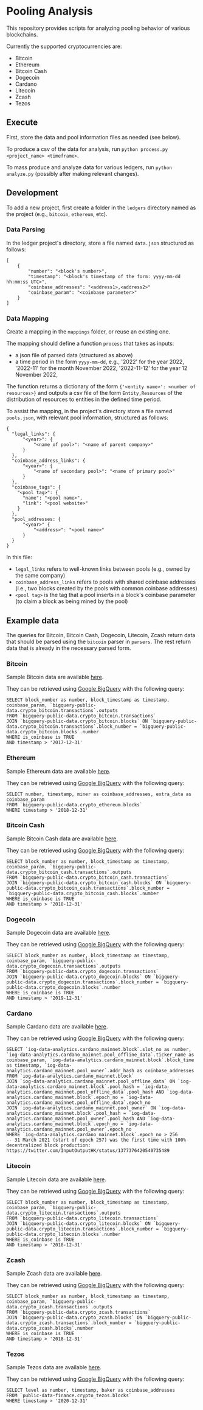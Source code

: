 # Pooling Analysis

This repository provides scripts for analyzing pooling behavior of various blockchains.

Currently the supported cryptocurrencies are:
- Bitcoin
- Ethereum
- Bitcoin Cash
- Dogecoin
- Cardano
- Litecoin
- Zcash
- Tezos

## Execute

First, store the data and pool information files as needed (see below).

To produce a csv of the data for analysis, run `python process.py <project_name> <timeframe>`.

To mass produce and analyze data for various ledgers, run `python analyze.py` (possibly after making relevant changes).

## Development

To add a new project, first create a folder in the `ledgers` directory named as the project (e.g., `bitcoin`, `ethereum`, etc).

### Data Parsing

In the ledger project's directory, store a file named `data.json` structured as follows:

```
[
    {
        "number": "<block's number>",
        "timestamp": "<block's timestamp of the form: yyyy-mm-dd hh:mm:ss UTC>",
        "coinbase_addresses": "<address1>,<address2>"
        "coinbase_param": "<coinbase parameter>"
    }
]
```

### Data Mapping

Create a mapping in the `mappings` folder, or reuse an existing one. 

The mapping should define a function `process` that takes as inputs:
- a json file of parsed data (structured as above)
- a time period in the form `yyyy-mm-dd`, e.g., '2022' for the year 2022, '2022-11' for the month November 2022,  '2022-11-12' for the year 12 November 2022, 

The function returns a dictionary of the form `{'<entity name>': <number of resources>}` and outputs a csv file of the form `Entity,Resources` of the distribution of resources to entities in the defined time period.

To assist the mapping, in the project's directory store a file named `pools.json`, with relevant pool information, structured as follows:

```
{
  "legal_links": {
      "<year>": {
          "<name of pool>": "<name of parent company>"
      }
  },
  "coinbase_address_links": {
      "<year>": {
          "<name of secondary pool>": "<name of primary pool>"
      }
  },
  "coinbase_tags": {
    "<pool tag>": {
      "name": "<pool name>",
      "link": "<pool website>"
    }
  },
  "pool_addresses: {
      "<year>" {
          "<address>": "<pool name>"
      }
  }
}
```

In this file:
- `legal_links` refers to well-known links between pools (e.g., owned by the same company)
- `coinbase_address_links` refers to pools with shared coinbase addresses (i.e., two blocks created by the pools with common coinbase addresses)
- `<pool tag>` is the tag that a pool inserts in a block's coinbase parameter (to claim a block as being mined by the pool)

## Example data

The queries for Bitcoin, Bitcoin Cash, Dogecoin, Litecoin, Zcash return data that should be parsed using the `bitcoin` parser in `parsers`. The rest return data that is already in the necessary parsed form.

### Bitcoin

Sample Bitcoin data are available [here](https://drive.google.com/file/d/1IyLNi2_qvxWj0SQ_S0ZKxqMgwuBk6mRF/view?usp=sharing).

They can be retrieved using [Google BigQuery](https://console.cloud.google.com/bigquery) with the following query:

```
SELECT block_number as number, block_timestamp as timestamp, coinbase_param, `bigquery-public-data.crypto_bitcoin.transactions`.outputs
FROM `bigquery-public-data.crypto_bitcoin.transactions`
JOIN `bigquery-public-data.crypto_bitcoin.blocks` ON `bigquery-public-data.crypto_bitcoin.transactions`.block_number = `bigquery-public-data.crypto_bitcoin.blocks`.number
WHERE is_coinbase is TRUE
AND timestamp > '2017-12-31'
```

### Ethereum

Sample Ethereum data are available [here](https://drive.google.com/file/d/1UEDsoz1Q2njR-pd6TO0ZLQBXFcV3T--4/view?usp=sharing).

They can be retrieved using [Google BigQuery](https://console.cloud.google.com/bigquery) with the following query:

```
SELECT number, timestamp, miner as coinbase_addresses, extra_data as coinbase_param
FROM `bigquery-public-data.crypto_ethereum.blocks`
WHERE timestamp > '2018-12-31'
```

### Bitcoin Cash

Sample Bitcoin Cash data are available [here](https://drive.google.com/file/d/1klKbtWESX4Zga_NoZhPxEEolV6lf02_j/view?usp=sharing).

They can be retrieved using [Google BigQuery](https://console.cloud.google.com/bigquery) with the following query:

```
SELECT block_number as number, block_timestamp as timestamp, coinbase_param, `bigquery-public-data.crypto_bitcoin_cash.transactions`.outputs
FROM `bigquery-public-data.crypto_bitcoin_cash.transactions`
JOIN `bigquery-public-data.crypto_bitcoin_cash.blocks` ON `bigquery-public-data.crypto_bitcoin_cash.transactions`.block_number = `bigquery-public-data.crypto_bitcoin_cash.blocks`.number
WHERE is_coinbase is TRUE
AND timestamp > '2018-12-31'
```

### Dogecoin

Sample Dogecoin data are available [here](https://drive.google.com/file/d/1m51Zh7hM2nj9qykrzxfN8JEM0-DLqELa/view?usp=sharing).

They can be retrieved using [Google BigQuery](https://console.cloud.google.com/bigquery) with the following query:

```
SELECT block_number as number, block_timestamp as timestamp, coinbase_param, `bigquery-public-data.crypto_dogecoin.transactions`.outputs
FROM `bigquery-public-data.crypto_dogecoin.transactions`
JOIN `bigquery-public-data.crypto_dogecoin.blocks` ON `bigquery-public-data.crypto_dogecoin.transactions`.block_number = `bigquery-public-data.crypto_dogecoin.blocks`.number
WHERE is_coinbase is TRUE
AND timestamp > '2019-12-31'
```

### Cardano

Sample Cardano data are available [here](https://drive.google.com/file/d/12v8BVnVQIdfo52UR4SKT3_hqcrD9g3RL/view?usp=sharing).

They can be retrieved using [Google BigQuery](https://console.cloud.google.com/bigquery) with the following query:

```
SELECT `iog-data-analytics.cardano_mainnet.block`.slot_no as number, `iog-data-analytics.cardano_mainnet.pool_offline_data`.ticker_name as coinbase_param, `iog-data-analytics.cardano_mainnet.block`.block_time as timestamp, `iog-data-analytics.cardano_mainnet.pool_owner`.addr_hash as coinbase_addresses
FROM `iog-data-analytics.cardano_mainnet.block`
JOIN `iog-data-analytics.cardano_mainnet.pool_offline_data` ON `iog-data-analytics.cardano_mainnet.block`.pool_hash = `iog-data-analytics.cardano_mainnet.pool_offline_data`.pool_hash AND `iog-data-analytics.cardano_mainnet.block`.epoch_no = `iog-data-analytics.cardano_mainnet.pool_offline_data`.epoch_no
JOIN `iog-data-analytics.cardano_mainnet.pool_owner` ON `iog-data-analytics.cardano_mainnet.block`.pool_hash = `iog-data-analytics.cardano_mainnet.pool_owner`.pool_hash AND `iog-data-analytics.cardano_mainnet.block`.epoch_no = `iog-data-analytics.cardano_mainnet.pool_owner`.epoch_no
WHERE `iog-data-analytics.cardano_mainnet.block`.epoch_no > 256
-- 31 March 2021 (start of epoch 257) was the first time with 100% decentralized block production: https://twitter.com/InputOutputHK/status/1377376420540735489
```

### Litecoin

Sample Litecoin data are available [here](https://drive.google.com/file/d/1iaK1Pfkvc9EoArOv2vyXiAq7UdbLfXYQ/view?usp=sharing).

They can be retrieved using [Google BigQuery](https://console.cloud.google.com/bigquery) with the following query:

```
SELECT block_number as number, block_timestamp as timestamp, coinbase_param, `bigquery-public-data.crypto_litecoin.transactions`.outputs
FROM `bigquery-public-data.crypto_litecoin.transactions`
JOIN `bigquery-public-data.crypto_litecoin.blocks` ON `bigquery-public-data.crypto_litecoin.transactions`.block_number = `bigquery-public-data.crypto_litecoin.blocks`.number
WHERE is_coinbase is TRUE
AND timestamp > '2018-12-31'
```

### Zcash

Sample Zcash data are available [here](https://drive.google.com/file/d/1oMLnCcG4W79wLaMSpCQImp0EvKKWGZ7P/view?usp=sharing).

They can be retrieved using [Google BigQuery](https://console.cloud.google.com/bigquery) with the following query:

```
SELECT block_number as number, block_timestamp as timestamp, coinbase_param, `bigquery-public-data.crypto_zcash.transactions`.outputs
FROM `bigquery-public-data.crypto_zcash.transactions`
JOIN `bigquery-public-data.crypto_zcash.blocks` ON `bigquery-public-data.crypto_zcash.transactions`.block_number = `bigquery-public-data.crypto_zcash.blocks`.number
WHERE is_coinbase is TRUE
AND timestamp > '2018-12-31'
```

### Tezos

Sample Tezos data are available [here](https://drive.google.com/file/d/15_ZPb6l9JC3YilPv6tyzPqIztEAK-iYk/view?usp=sharing).

They can be retrieved using [Google BigQuery](https://console.cloud.google.com/bigquery) with the following query:

```
SELECT level as number, timestamp, baker as coinbase_addresses
FROM `public-data-finance.crypto_tezos.blocks`
WHERE timestamp > '2020-12-31'
```
